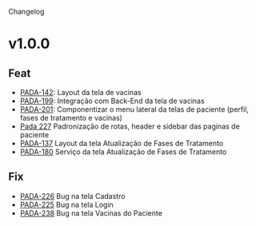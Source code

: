 Changelog

# v1.0.0

## Feat

- [PADA-142](https://givisiez.atlassian.net/browse/PADA-142): Layout da tela de vacinas
- [PADA-199](https://givisiez.atlassian.net/browse/PADA-199): Integração com Back-End da tela de vacinas
- [PADA-201](https://givisiez.atlassian.net/browse/PADA-201): Componentizar o menu lateral da telas de paciente (perfil, fases de tratamento e vacinas)
- [Pada 227](https://givisiez.atlassian.net/browse/PADA-227) Padronização de rotas, header e sidebar das paginas de paciente
- [PADA-137](https://givisiez.atlassian.net/browse/PADA-137) Layout da tela Atualização de Fases de Tratamento
- [PADA-180](https://givisiez.atlassian.net/browse/PADA-180) Serviço da tela Atualização de Fases de Tratamento

## Fix

- [PADA-226](https://givisiez.atlassian.net/browse/PADA-226) Bug na tela Cadastro
- [PADA-225](https://givisiez.atlassian.net/browse/PADA-225) Bug na tela Login
- [PADA-238](https://givisiez.atlassian.net/browse/PADA-238) Bug na tela Vacinas do Paciente
